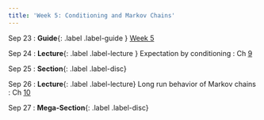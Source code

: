 ```yaml
---
title: 'Week 5: Conditioning and Markov Chains'
---
```


Sep 23
: **Guide**{: .label .label-guide } [Week 5](/assets/guides/fall24/week05.pdf)

Sep 24
: **Lecture**{: .label .label-lecture } Expectation by conditioning
    : Ch [9](http://prob140.org/textbook/content/Chapter_09/00_Conditioning_Revisited.html)

Sep 25
: **Section**{: .label .label-disc}

Sep 26
: **Lecture**{: .label .label-lecture} Long run behavior of Markov chains
    : Ch [10](http://prob140.org/textbook/content/Chapter_10/00_Markov_Chains.html)

Sep 27
: **Mega-Section**{: .label .label-disc}
